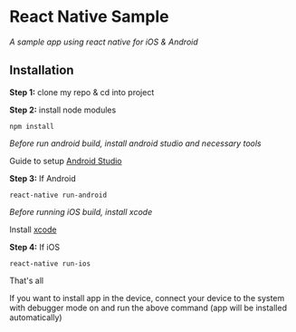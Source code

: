 # React Native Sample

*A sample app using react native for iOS & Android*

## Installation

**Step 1:** clone my repo & cd into project

**Step 2:** install node modules

```
npm install
```

*Before run android build, install android studio and necessary tools*

Guide to setup [Android Studio ](https://facebook.github.io/react-native/docs/android-setup.html)

**Step 3:** If Android

```
react-native run-android
```

*Before running iOS build, install xcode*

Install [xcode ](https://developer.apple.com/xcode/download/)

**Step 4:** If iOS

```
react-native run-ios
```

That's all

If you want to install app in the device, connect your device to the system with debugger mode on and run the above command (app will be installed automatically)
